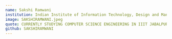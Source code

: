 ```yaml
---
name: Sakshi Ramwani
institution: Indian Institute of Information Technology, Design and Manufacturing, Jabalpur
image: SAKSHIRAMWANI.jpeg 
quote: CURRENTLY STUDYING COMPUTER SCIENCE ENGINEERING IN IIIT JABALPUR
github: SAKSHIRAMWANI
---
```

